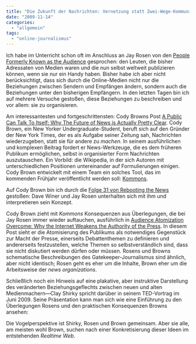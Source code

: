 ```yaml
---
title: "Die Zukunft der Nachrichten: Vernetzung statt Zwei-Wege-Kommunikation"
date: "2009-11-14"
categories: 
  - "allgemein"
tags: 
  - "online-journalismus"
---
```


Ich habe im Unterricht schon oft im Anschluss an Jay Rosen von den [People Formerly Known as the Audience](http://journalism.nyu.edu/pubzone/weblogs/pressthink/2006/06/27/ppl_frmr.html "People Formerly Known as the Audience") gesprochen: den Leuten, die bisher Adressaten von Medien waren und die nun selbst weltweit publizieren können, wenn sie nur ein Handy haben. Bisher habe ich aber nicht berücksichtigt, dass sich durch die Online-Medien nicht nur die Beziehungen zwischen Sendern und Empfängen ändern, sondern auch die Beziehungen unter den bisherigen Empfängern. In den letzten Tagen bin ich auf mehrere Versuche gestoßen, diese Beziehungen zu beschreiben und vor allem: sie zu organisieren.

Am interessantesten und fortgeschrittensten: Cody Browns Post [A Public Can Talk To Itself: Why The Future of News is Actually Pretty Clear](http://codybrown.name/2009/10/25/a-public-can-talk-to-itself-why-the-future-of-news-is-actually-pretty-clear/ "Cody Brown - A Public Can Talk To Itself: Why The Future of News is Actually Pretty Clear"). Cody Brown, ein New Yorker Undergraduate-Student, beruft sich auf den Gründer der New York Times, der es als Aufgabe seiner Zeitung sah, Nachrichten wiederzugeben, statt sie für andere zu _machen_. In seinem ausführlichen und komplexen Beitrag fordert er News-Werkzeuge, die es dem früheren Publikum ermöglichen, selbst in organisierter Form Nachrichten auszutauschen. Ein Vorbild: die Wikipedia, in der sich Autoren mit unterschiedlichen Positionen untereinander auf Formulierungen einigen. Cody Brown entwickelt mit einem Team ein solches Tool, das im kommenden Frühjahr veröffentlicht werden soll: [Kommons](http://kommons.com/ "Kommons").

Auf Cody Brown bin ich durch die [Folge 31 von Rebooting the News](http://rebootnews.com/2009/11/02/rebooting-the-news-31/ "Rebooting the News #31 « Rebooting The News") gestoßen: Dave Winer und Jay Rosen unterhalten sich mit ihm und interpretieren sein Konzept.

Cody Brown zieht mit _Kommons_ Konsequenzen aus Überlegungen, die bei Jay Rosen immer wieder auftauchen, ausführlich in [Audience Atomization Overcome: Why the Internet Weakens the Authority of the Press](http://journalism.nyu.edu/pubzone/weblogs/pressthink/2009/01/12/atomization.html "PressThink: Audience Atomization Overcome: Why the Internet Weakens the Authority of the Press"). In diesem Post sieht er die Atomisierung des Publikums als notwendiges Gegenstück zur Macht der Presse, einerseits Debattenthemen zu definieren und andererseits festzustellen, welche Themen so selbstverständlich sind, dass sie nicht diskutiert werden dürfen oder müssen. Rosens und Browns schematische Beschreibungen des Gatekeeper-Journalismus sind ähnlich, aber nicht identisch; Rosen geht es eher um die Inhalte, Brown eher um die Arbeitsweise der _news organizations_.

Schließlich noch ein Hinweis auf eine plakative, aber instruktive Darstellung des veränderten Beziehungsgeflechts zwischen neuen und alten Medienmachern—Clay Shirky spricht darüber in seinem TED-Vortrag im Juni 2009. Seine Präsentation kann man sich wie eine Einführung zu den Überlegungen Rosens und den praktischen Konsequenzen Browns ansehen:

Die Vogelperspektive ist Shirky, Rosen und Brown gemeinsam. Aber sie alle, am meisten wohl Brown, suchen nach einer Konkretisierung dieser Ideen im entstehenden _Realtime Web_.
